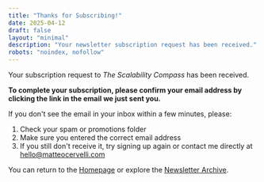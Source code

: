 ```yaml
---
title: "Thanks for Subscribing!"
date: 2025-04-12
draft: false
layout: "minimal"
description: "Your newsletter subscription request has been received."
robots: "noindex, nofollow"
---
```


Your subscription request to *The Scalability Compass* has been received.

**To complete your subscription, please confirm your email address by clicking the link in the email we just sent you.**

If you don't see the email in your inbox within a few minutes, please:

1. Check your spam or promotions folder
2. Make sure you entered the correct email address
3. If you still don't receive it, try signing up again or contact me directly at hello@matteocervelli.com

You can return to the [Homepage](/en/) or explore the [Newsletter Archive](/en/newsletter/).
